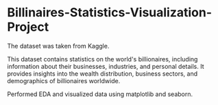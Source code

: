 # Billinaires-Statistics-Visualization-Project
The dataset was taken from Kaggle.

This dataset contains statistics on the world's billionaires, including information about their businesses, industries, and personal details. It provides insights into the wealth distribution, business sectors, and demographics of billionaires worldwide.

Performed EDA and visualized data using matplotlib and seaborn.
